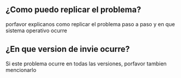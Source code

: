 ## ¿Como puedo replicar el problema?
porfavor explicanos como replicar el problema paso a paso y en que sistema operativo ocurre

## ¿En que version de invie ocurre?
Si este problema ocurre en todas las versiones, porfavor tambien mencionarlo
